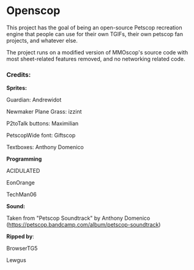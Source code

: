 # Openscop
This project has the goal of being an open-source Petscop recreation engine that people can use for their own TGIFs, their own petscop fan projects, and whatever else.

The project runs on a modified version of MMOscop's source code with most sheet-related features removed, and no networking related code.




### Credits:

**Sprites:**

Guardian: Andrewidot

Newmaker Plane Grass: izzint

P2toTalk buttons: Maximilian

PetscopWide font: Giftscop

Textboxes: Anthony Domenico

**Programming**

ACIDULATED

EonOrange

TechMan06


**Sound:**

Taken from "Petscop Soundtrack" by Anthony Domenico (https://petscop.bandcamp.com/album/petscop-soundtrack)

**Ripped by**:

BrowserTG5

Lewgus

